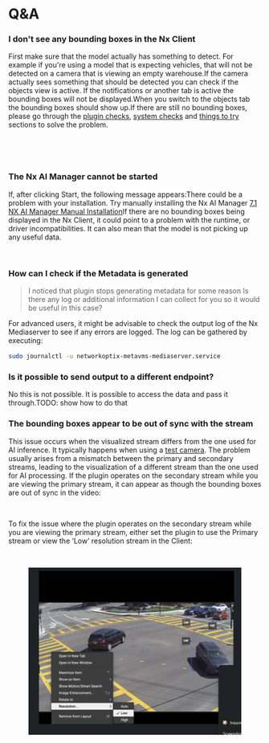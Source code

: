 # Q\&A

### I don't see any bounding boxes in the Nx Client <a href="#i-dont-see-any-bounding-boxes-in-the-nx-client" id="i-dont-see-any-bounding-boxes-in-the-nx-client"></a>

First make sure that the model actually has something to detect. For example if you're using a model that is expecting vehicles, that will not be detected on a camera that is viewing an empty warehouse.If the camera actually sees something that should be detected you can check if the objects view is active. If the notifications or another tab is active the bounding boxes will not be displayed.When you switch to the objects tab the bounding boxes should show up.If there are still no bounding boxes, please go through the [plugin checks](https://app.gitbook.com/o/bcLqIPiXVKcQXjqrnQSu/s/4Ho7de78I0gSMd4YY72l/support-and-troubleshooting/troubleshooting/plugin-checks), [system checks](https://app.gitbook.com/o/bcLqIPiXVKcQXjqrnQSu/s/4Ho7de78I0gSMd4YY72l/support-and-troubleshooting/troubleshooting/system-checks) and [things to try](https://app.gitbook.com/o/bcLqIPiXVKcQXjqrnQSu/s/4Ho7de78I0gSMd4YY72l/support-and-troubleshooting/troubleshooting/things-to-try) sections to solve the problem.

<figure><img src="https://files.gitbook.com/v0/b/gitbook-x-prod.appspot.com/o/spaces%2F4Ho7de78I0gSMd4YY72l%2Fuploads%2FUxDv5NA4DaORwcb9tGgP%2Fimage.png?alt=media&#x26;token=6c34c3d4-f646-4dda-a9f2-d3ce2b949e41" alt=""><figcaption></figcaption></figure>

<figure><img src="https://files.gitbook.com/v0/b/gitbook-x-prod.appspot.com/o/spaces%2F4Ho7de78I0gSMd4YY72l%2Fuploads%2FtfickTa2IFac8PNGeXPY%2Fimage.png?alt=media&#x26;token=4985cf72-ed7f-4b48-9612-2d565e3f873e" alt=""><figcaption></figcaption></figure>

### The Nx AI Manager cannot be started <a href="#the-nx-ai-manager-cannot-be-started" id="the-nx-ai-manager-cannot-be-started"></a>

If, after clicking Start, the following message appears:There could be a problem with your installation. Try manually installing the Nx AI Manager [7.1 NX AI Manager Manual Installation](https://app.gitbook.com/o/bcLqIPiXVKcQXjqrnQSu/s/4Ho7de78I0gSMd4YY72l/nx-ai-manager/advanced-configuration/nx-ai-manager-manual-installation)​If there are no bounding boxes being displayed in the Nx Client, it could point to a problem with the runtime, or driver incompatibilities. It can also mean that the model is not picking up any useful data.

<figure><img src="https://files.gitbook.com/v0/b/gitbook-x-prod.appspot.com/o/spaces%2F4Ho7de78I0gSMd4YY72l%2Fuploads%2F2aceU4cO160rtVwxloDa%2Fruntime_status_nostart.png?alt=media&#x26;token=5db6d9e4-c393-40a6-92d2-102705e1aca0" alt=""><figcaption></figcaption></figure>

### How can I check if the Metadata is generated <a href="#how-can-i-check-if-the-metadata-is-generated" id="how-can-i-check-if-the-metadata-is-generated"></a>

> I noticed that plugin stops generating metadata for some reason Is there any log or additional information I can collect for you so it would be useful in this case?

For advanced users, it might be advisable to check the output log of the Nx Mediaserver to see if any errors are logged. The log can be gathered by executing:

```sh
sudo journalctl -u networkoptix-metavms-mediaserver.service
```

### Is it possible to send output to a different endpoint? <a href="#is-it-possible-to-send-output-to-a-different-endpoint" id="is-it-possible-to-send-output-to-a-different-endpoint"></a>

No this is not possible. It is possible to access the data and pass it through.TODO: show how to do that



### The bounding boxes appear to be out of sync with the stream

This issue occurs when the visualized stream differs from the one used for AI inference. It typically happens when using a [test camera](https://support.networkoptix.com/hc/en-us/articles/360018067074-Testcamera-IP-Camera-Emulator). The problem usually arises from a mismatch between the primary and secondary streams, leading to the visualization of a different stream than the one used for AI processing. If the plugin operates on the secondary stream while you are viewing the primary stream, it can appear as though the bounding boxes are out of sync in the video:

<figure><img src="https://mail.google.com/mail/u/1?ui=2&#x26;ik=c0def2cba3&#x26;attid=0.1&#x26;permmsgid=msg-a:r-2168785569618819936&#x26;th=191792f7d5bbb8d8&#x26;view=fimg&#x26;fur=ip&#x26;sz=s0-l75-ft&#x26;attbid=ANGjdJ8ZnW7QaSsRFItDttyEXycruOmPMkS0U_hLiykPnOtn7D5k9xtRW1QSuIVYLoMtJAwL9h7jFE5JlgElX7KaBMBQe2uatQe15E0BWN5Td0RATvQOfHZFZq2YtDE&#x26;disp=emb&#x26;realattid=ii_m050ie1e0" alt=""><figcaption></figcaption></figure>

To fix the issue where the plugin operates on the secondary stream while you are viewing the primary stream, either set the plugin to use the Primary stream or view the ‘Low’ resolution stream in the Client:

<figure><img src="https://mail.google.com/mail/u/1?ui=2&#x26;ik=c0def2cba3&#x26;attid=0.2&#x26;permmsgid=msg-a:r-2168785569618819936&#x26;th=191792f7d5bbb8d8&#x26;view=fimg&#x26;fur=ip&#x26;sz=s0-l75-ft&#x26;attbid=ANGjdJ8lXNyzRSaNphCAACkVJjOUOVYmKzkcZC0DllLD045hD7Rn4RWByF8RtqAItqGTr1SzvXWU6FG6SUV4PMonq30IZ84HktwnnYqyEGIKIUgMbbAn_y0nHyT931s&#x26;disp=emb&#x26;realattid=ii_m050ir0f2" alt=""><figcaption></figcaption></figure>

<figure><img src="../../.gitbook/assets/image (120).png" alt=""><figcaption></figcaption></figure>
